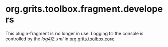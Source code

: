 # org.grits.toolbox.fragment.developers
This plugin-fragment is no longer in use. Logging to the console is controlled by the _log4j2.xml_ in [org.grits.toolbox.core](https://github.com/GritsToolbox/org.grits.toolbox.core)
